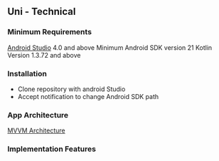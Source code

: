 ## Uni - Technical

### Minimum Requirements
[Android Studio](https://developer.android.com/studio#downloads) 4.0 and above
Minimum Android SDK version 21
Kotlin Version 1.3.72 and above

### Installation 
*  Clone repository with android Studio
*  Accept notification to change Android SDK path


### App Architecture 
[MVVM Architecture](/Images/architecture.png)


### Implementation Features

